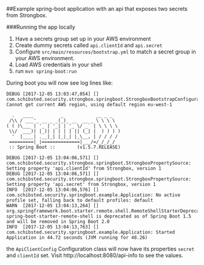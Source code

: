 
##Example spring-boot application with an api that exposes two secrets from Strongbox. 


###Running the app locally
1) Have a secrets group set up in your AWS environment
2) Create dummy secrets called `api.clientId` and `api.secret`
2) Configure `src/main/resources/bootstrap.yml` to match a secret group in your AWS environment.
3) Load AWS credentials in your shell 
4) run `mvn spring-boot:run`

During boot you will now see log lines like:
```shell
DEBUG [2017-12-05 13:03:47,054] [] com.schibsted.security.strongbox.springboot.StrongboxBootstrapConfiguration: Cannot get current AWS region, using default region eu-west-1

  .   ____          _            __ _ _
 /\\ / ___'_ __ _ _(_)_ __  __ _ \ \ \ \
( ( )\___ | '_ | '_| | '_ \/ _` | \ \ \ \
 \\/  ___)| |_)| | | | | || (_| |  ) ) ) )
  '  |____| .__|_| |_|_| |_\__, | / / / /
 =========|_|==============|___/=/_/_/_/
 :: Spring Boot ::        (v1.5.7.RELEASE)

DEBUG [2017-12-05 13:04:06,571] [] com.schibsted.security.strongbox.springboot.StrongboxPropertySource: Setting property 'api.clientId' from Strongbox, version 1
DEBUG [2017-12-05 13:04:06,571] [] com.schibsted.security.strongbox.springboot.StrongboxPropertySource: Setting property 'api.secret' from Strongbox, version 1
INFO  [2017-12-05 13:04:06,576] [] com.schibsted.security.springboot.example.Application: No active profile set, falling back to default profiles: default
WARN  [2017-12-05 13:04:13,264] [] org.springframework.boot.starter.remote.shell.RemoteShellStarterDeprecatedWarningAutoConfiguration: spring-boot-starter-remote-shell is deprecated as of Spring Boot 1.5 and will be removed in Spring Boot 2.0
INFO  [2017-12-05 13:04:13,763] [] com.schibsted.security.springboot.example.Application: Started Application in 44.72 seconds (JVM running for 48.26)
```


the `ApiClientConfig` Configuration class will now have its properties `secret` and `clientId` set. Visit http://localhost:8080/api-info to see the values.


